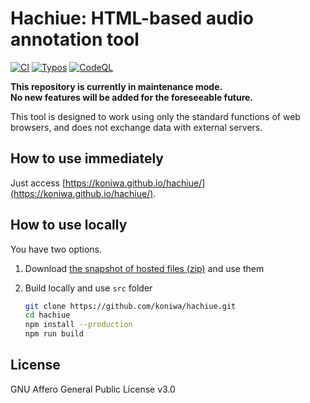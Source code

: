 
# Hachiue: HTML-based audio annotation tool

[![CI](https://github.com/koniwa/hachiue/actions/workflows/ci.yml/badge.svg)](https://github.com/koniwa/hachiue/actions/workflows/ci.yml)
[![Typos](https://github.com/koniwa/hachiue/actions/workflows/typos.yml/badge.svg)](https://github.com/koniwa/hachiue/actions/workflows/typos.yml)
[![CodeQL](https://github.com/koniwa/hachiue/actions/workflows/codeql-analysis.yml/badge.svg)](https://github.com/koniwa/hachiue/actions/workflows/codeql-analysis.yml)

**This repository is currently in maintenance mode.  
No new features will be added for the foreseeable future.**

This tool is designed to work using only the standard functions of web browsers,
and does not exchange data with external servers.

## How to use immediately

Just access [https://koniwa.github.io/hachiue/](https://koniwa.github.io/hachiue/).

## How to use locally

You have two options.

1. Download [the snapshot of hosted files (zip)](https://github.com/koniwa/hachiue/archive/refs/heads/gh-pages.zip) and use them
2. Build locally and use ``src`` folder

    ```bash
    git clone https://github.com/koniwa/hachiue.git
    cd hachiue
    npm install --production
    npm run build
    ```

## License

GNU Affero General Public License v3.0
